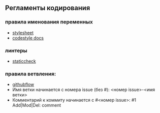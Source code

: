 ## Регламенты кодирования

### правила именования переменных
* [stylesheet](https://github.com/uber-go/guide/blob/master/style.md)
* [codestyle docs](https://go.dev/doc/effective_go)

### линтеры
* [staticcheck](https://staticcheck.io/docs/)

### правила ветвления: 
* [githubflow](https://docs.github.com/en/get-started/quickstart/github-flow)
* Имя ветки начинается с номера issue (без #): <номер issue>-<имя ветки>
* Комментарий к коммиту начинается с #<номер issue>: #1 Add|Mod|Del: comment
